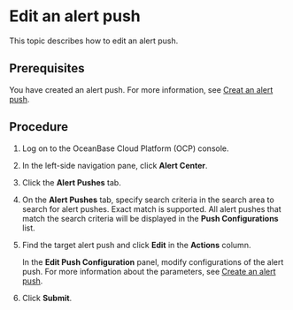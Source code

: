 # Edit an alert push

This topic describes how to edit an alert push. 

## Prerequisites

You have created an alert push. For more information, see [Creat an alert push](../600.manage-alert-push/100.create-an-alert-push.md). 

## Procedure

1. Log on to the OceanBase Cloud Platform (OCP) console. 

2. In the left-side navigation pane, click **Alert Center**. 

3. Click the **Alert Pushes** tab. 

4. On the **Alert Pushes** tab, specify search criteria in the search area to search for alert pushes. Exact match is supported. All alert pushes that match the search criteria will be displayed in the **Push Configurations** list. 

5. Find the target alert push and click **Edit** in the **Actions** column. 

   In the **Edit Push Configuration** panel, modify configurations of the alert push. For more information about the parameters, see [Create an alert push](../600.manage-alert-push/100.create-an-alert-push.md). 

6. Click **Submit**. 

